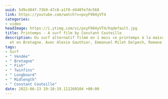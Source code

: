 ```yaml
---
uuid: 5d9cd84f-73b9-47c8-a1f0-d440fe7dc568
link: https://youtube.com/watch?v=pxyF984yVT4
categories:
- video
headImage: https://i.ytimg.com/vi/pxyF984yVT4/hqdefault.jpg
title: Printemps - A surf film by Constant Couteille
description: Du surf alternatif filmé en 1 mois ce printemps à la maison en Vendée
  et en Bretagne. Avec Alexie Gauthier, Emmanuel Milet Delpech, Romane Martin, Paul-Al...
tags:
- Surf
- " Vendée"
- " Bretagne"
- " Fish"
- " Twinfins"
- " Longboard"
- " Midlength"
- " Constant Couteille"
date: 2022-06-23 19:10:19.111260104 +00:00
---
```

